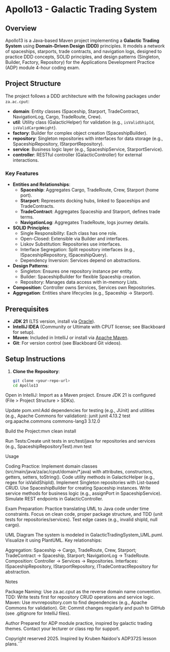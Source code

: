 # Apollo13 - Galactic Trading System

## Overview
Apollo13 is a Java-based Maven project implementing a **Galactic Trading System** using **Domain-Driven Design (DDD)** principles. It models a network of spaceships, starports, trade contracts, and navigation logs, designed to practice DDD concepts, SOLID principles, and design patterns (Singleton, Builder, Factory, Repository) for the Applications Development Practice (ADP) module 4-hour coding exam.

## Project Structure
The project follows a DDD architecture with the following packages under `za.ac.cput`:
- **domain**: Entity classes (Spaceship, Starport, TradeContract, NavigationLog, Cargo, TradeRoute, Crew).
- **util**: Utility class (GalacticHelper) for validation (e.g., `isValidShipId`, `isValidCargoWeight`).
- **factory**: Builder for complex object creation (SpaceshipBuilder).
- **repository**: Singleton repositories with interfaces for data storage (e.g., SpaceshipRepository, IStarportRepository).
- **service**: Business logic layer (e.g., SpaceshipService, StarportService).
- **controller**: RESTful controller (GalacticController) for external interactions.

### Key Features
- **Entities and Relationships**:
    - **Spaceship**: Aggregates Cargo, TradeRoute, Crew, Starport (home port).
    - **Starport**: Represents docking hubs, linked to Spaceships and TradeContracts.
    - **TradeContract**: Aggregates Spaceship and Starport, defines trade terms.
    - **NavigationLog**: Aggregates TradeRoute, logs journey details.
- **SOLID Principles**:
    - Single Responsibility: Each class has one role.
    - Open-Closed: Extensible via Builder and interfaces.
    - Liskov Substitution: Repositories use interfaces.
    - Interface Segregation: Split repository interfaces (e.g., ISpaceshipRepository, ISpaceshipQuery).
    - Dependency Inversion: Services depend on abstractions.
- **Design Patterns**:
    - Singleton: Ensures one repository instance per entity.
    - Builder: SpaceshipBuilder for flexible Spaceship creation.
    - Repository: Manages data access with in-memory Lists.
- **Composition**: Controller owns Services, Services own Repositories.
- **Aggregation**: Entities share lifecycles (e.g., Spaceship → Starport).

## Prerequisites
- **JDK 21** (LTS version, install via [Oracle](https://www.oracle.com/java/technologies/javase/jdk21-archive-downloads.html)).
- **IntelliJ IDEA** (Community or Ultimate with CPUT license; see Blackboard for setup).
- **Maven**: Included in IntelliJ or install via [Apache Maven](https://maven.apache.org/download.cgi).
- **Git**: For version control (see Blackboard Git videos).

## Setup Instructions
1. **Clone the Repository**:
   ```bash
   git clone <your-repo-url>
   cd Apollo13


Open in IntelliJ:
Import as a Maven project.
Ensure JDK 21 is configured (File > Project Structure > SDKs).


Update pom.xml:Add dependencies for testing (e.g., JUnit) and utilities (e.g., Apache Commons for validation):<dependencies>
<dependency>
<groupId>junit</groupId>
<artifactId>junit</artifactId>
<version>4.13.2</version>
<scope>test</scope>
</dependency>
<dependency>
<groupId>org.apache.commons</groupId>
<artifactId>commons-lang3</artifactId>
<version>3.12.0</version>
</dependency>
</dependencies>


Build the Project:mvn clean install


Run Tests:Create unit tests in src/test/java for repositories and services (e.g., SpaceshipRepositoryTest).mvn test



Usage

Coding Practice:
Implement domain classes (src/main/java/za/ac/cput/domain/*.java) with attributes, constructors, getters, setters, toString().
Code utility methods in GalacticHelper (e.g., regex for isValidShipId).
Implement Singleton repositories with List-based CRUD.
Use SpaceshipBuilder for creating Spaceship instances.
Write service methods for business logic (e.g., assignPort in SpaceshipService).
Simulate REST endpoints in GalacticController.


Exam Preparation:
Practice translating UML to Java code under time constraints.
Focus on clean code, proper package structure, and TDD (unit tests for repositories/services).
Test edge cases (e.g., invalid shipId, null cargo).



UML Diagram
The system is modeled in GalacticTradingSystem_UML.puml. Visualize it using PlantUML. Key relationships:

Aggregation: Spaceship → Cargo, TradeRoute, Crew, Starport; TradeContract → Spaceship, Starport; NavigationLog → TradeRoute.
Composition: Controller → Services → Repositories.
Interfaces: ISpaceshipRepository, IStarportRepository, ITradeContractRepository for abstraction.

Notes

Package Naming: Use za.ac.cput as the reverse domain name convention.
TDD: Write tests first for repository CRUD operations and service logic.
Maven: Use mvnrepository.com to find dependencies (e.g., Apache Commons for validation).
Git: Commit changes regularly and push to GitHub (see .gitignore for IntelliJ files).

Author
Prepared for ADP module practice, inspired by galactic trading themes. Contact your lecturer or class rep for support.

Copyright reserved 2025. Inspired by Kruben Naidoo's ADP372S lesson plans.```
